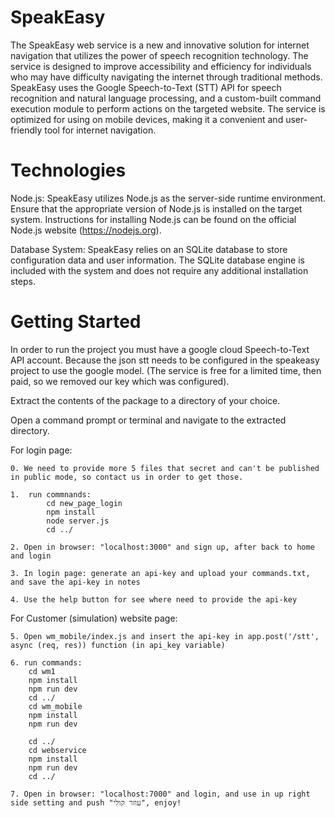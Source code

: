 
# SpeakEasy

The SpeakEasy web service is a new and innovative solution for internet navigation that utilizes the power of speech recognition technology. The service is designed to improve accessibility and efficiency for individuals who may have difficulty navigating the internet through traditional methods. SpeakEasy uses the Google Speech-to-Text (STT) API for speech recognition and natural language processing, and a custom-built command execution module to perform actions on the targeted website. The service is optimized for using on mobile devices, making it a convenient and user-friendly tool for internet navigation.

# Technologies

Node.js: SpeakEasy utilizes Node.js as the server-side runtime environment. 
Ensure that the appropriate version of Node.js is installed on the target system. Instructions for installing Node.js can be found on the official Node.js website (https://nodejs.org).

Database System: SpeakEasy relies on an SQLite database to store configuration data and user information. The SQLite database engine is included with the system and does not require any additional installation steps.

# Getting Started

In order to run the project you must have a google cloud Speech-to-Text API account.
Because the json stt needs to be configured in the speakeasy project to use the google model.
(The service is free for a limited time, then paid, so we removed our key which was configured).

Extract the contents of the package to a directory of your choice.

Open a command prompt or terminal and navigate to the extracted directory.

For login page:

	0. We need to provide more 5 files that secret and can't be published in public mode, so contact us in order to get those.

	1.  run commnands:
	        cd new_page_login
            npm install
		    node server.js
		    cd ../
		
	2. Open in browser: "localhost:3000" and sign up, after back to home and login
	
	3. In login page: generate an api-key and upload your commands.txt, and save the api-key in notes
	
	4. Use the help button for see where need to provide the api-key

For Customer (simulation) website page:

	5. Open wm_mobile/index.js and insert the api-key in app.post('/stt', async (req, res)) function (in api_key variable)
	
	6. run commands:
		cd wm1
        npm install
		npm run dev
		cd ../
		cd wm_mobile
		npm install
		npm run dev

		cd ../
		cd webservice
		npm install
		npm run dev
		cd ../

	7. Open in browser: "localhost:7000" and login, and use in up right side setting and push "עוזר קולי", enjoy!



